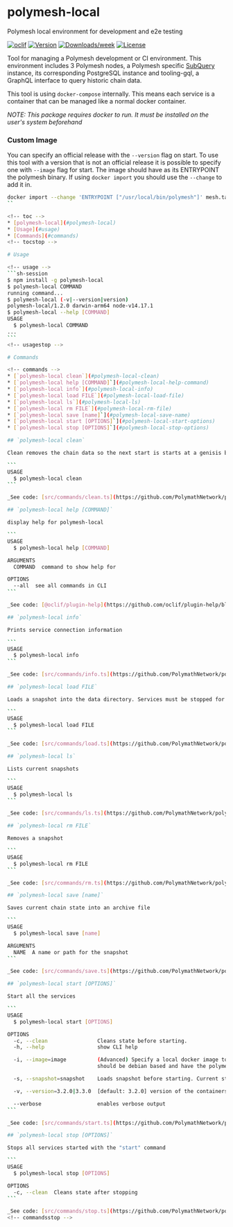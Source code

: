 # polymesh-local

Polymesh local environment for development and e2e testing

[![oclif](https://img.shields.io/badge/cli-oclif-brightgreen.svg)](https://oclif.io)
[![Version](https://img.shields.io/npm/v/polymesh-local.svg)](https://npmjs.org/package/polymesh-local)
[![Downloads/week](https://img.shields.io/npm/dw/polymesh-local.svg)](https://npmjs.org/package/polymesh-local)
[![License](https://img.shields.io/npm/l/polymesh-local.svg)](https://github.com/PolymathNetwork/polymesh-local/blob/master/package.json)

Tool for managing a Polymesh development or CI environment. This environment includes 3 Polymesh nodes, a Polymesh specific [SubQuery](https://subquery.network/) instance, its corresponding PostgreSQL instance and tooling-gql, a GraphQL interface to query historic chain data.

This tool is using `docker-compose` internally. This means each service is a container that can be managed like a normal docker container.

_NOTE: This package requires docker to run. It must be installed on the user's system beforehand_

### Custom Image

You can specify an official release with the `--version` flag on start. To use this tool with a version that is not an official release it is possible to specify one with `--image` flag for start. The image should have as its ENTRYPOINT the polymesh binary. If using `docker import` you should use the `--change` to add it in.

````sh
docker import --change 'ENTRYPOINT ["/usr/local/bin/polymesh"]' mesh.tar mypoly:latest
``

<!-- toc -->
* [polymesh-local](#polymesh-local)
* [Usage](#usage)
* [Commands](#commands)
<!-- tocstop -->

# Usage

<!-- usage -->
```sh-session
$ npm install -g polymesh-local
$ polymesh-local COMMAND
running command...
$ polymesh-local (-v|--version|version)
polymesh-local/1.2.0 darwin-arm64 node-v14.17.1
$ polymesh-local --help [COMMAND]
USAGE
  $ polymesh-local COMMAND
...
```
<!-- usagestop -->

# Commands

<!-- commands -->
* [`polymesh-local clean`](#polymesh-local-clean)
* [`polymesh-local help [COMMAND]`](#polymesh-local-help-command)
* [`polymesh-local info`](#polymesh-local-info)
* [`polymesh-local load FILE`](#polymesh-local-load-file)
* [`polymesh-local ls`](#polymesh-local-ls)
* [`polymesh-local rm FILE`](#polymesh-local-rm-file)
* [`polymesh-local save [name]`](#polymesh-local-save-name)
* [`polymesh-local start [OPTIONS]`](#polymesh-local-start-options)
* [`polymesh-local stop [OPTIONS]`](#polymesh-local-stop-options)

## `polymesh-local clean`

Clean removes the chain data so the next start is starts at a genisis block. Services must be stopped for this command to work

```
USAGE
  $ polymesh-local clean
```

_See code: [src/commands/clean.ts](https://github.com/PolymathNetwork/polymesh-local/blob/v1.2.0/src/commands/clean.ts)_

## `polymesh-local help [COMMAND]`

display help for polymesh-local

```
USAGE
  $ polymesh-local help [COMMAND]

ARGUMENTS
  COMMAND  command to show help for

OPTIONS
  --all  see all commands in CLI
```

_See code: [@oclif/plugin-help](https://github.com/oclif/plugin-help/blob/v3.2.2/src/commands/help.ts)_

## `polymesh-local info`

Prints service connection information

```
USAGE
  $ polymesh-local info
```

_See code: [src/commands/info.ts](https://github.com/PolymathNetwork/polymesh-local/blob/v1.2.0/src/commands/info.ts)_

## `polymesh-local load FILE`

Loads a snapshot into the data directory. Services must be stopped for this command to work

```
USAGE
  $ polymesh-local load FILE
```

_See code: [src/commands/load.ts](https://github.com/PolymathNetwork/polymesh-local/blob/v1.2.0/src/commands/load.ts)_

## `polymesh-local ls`

Lists current snapshots

```
USAGE
  $ polymesh-local ls
```

_See code: [src/commands/ls.ts](https://github.com/PolymathNetwork/polymesh-local/blob/v1.2.0/src/commands/ls.ts)_

## `polymesh-local rm FILE`

Removes a snapshot

```
USAGE
  $ polymesh-local rm FILE
```

_See code: [src/commands/rm.ts](https://github.com/PolymathNetwork/polymesh-local/blob/v1.2.0/src/commands/rm.ts)_

## `polymesh-local save [name]`

Saves current chain state into an archive file

```
USAGE
  $ polymesh-local save [name]

ARGUMENTS
  NAME  A name or path for the snapshot
```

_See code: [src/commands/save.ts](https://github.com/PolymathNetwork/polymesh-local/blob/v1.2.0/src/commands/save.ts)_

## `polymesh-local start [OPTIONS]`

Start all the services

```
USAGE
  $ polymesh-local start [OPTIONS]

OPTIONS
  -c, --clean                Cleans state before starting.
  -h, --help                 show CLI help

  -i, --image=image          (Advanced) Specify a local docker image to use for Polymesh containers. Such an image
                             should be debian based and have the polymesh node binary set as its entrypoint

  -s, --snapshot=snapshot    Loads snapshot before starting. Current state used if not passed

  -v, --version=3.2.0|3.3.0  [default: 3.2.0] version of the containers to run

  --verbose                  enables verbose output
```

_See code: [src/commands/start.ts](https://github.com/PolymathNetwork/polymesh-local/blob/v1.2.0/src/commands/start.ts)_

## `polymesh-local stop [OPTIONS]`

Stops all services started with the "start" command

```
USAGE
  $ polymesh-local stop [OPTIONS]

OPTIONS
  -c, --clean  Cleans state after stopping
```

_See code: [src/commands/stop.ts](https://github.com/PolymathNetwork/polymesh-local/blob/v1.2.0/src/commands/stop.ts)_
<!-- commandsstop -->
